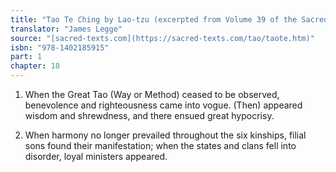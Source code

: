 ```yaml
---
title: "Tao Te Ching by Lao-tzu (excerpted from Volume 39 of the Sacred Books of the East.)"
translator: "James Legge"
source: "[sacred-texts.com](https://sacred-texts.com/tao/taote.htm)"
isbn: "978-1402185915"
part: 1
chapter: 18
---
```

1. When the Great Tao (Way or Method) ceased to be observed, benevolence
and righteousness came into vogue. (Then) appeared wisdom and shrewdness,
and there ensued great hypocrisy. 

2. When harmony no longer prevailed throughout the six kinships, filial
sons found their manifestation; when the states and clans fell into
disorder, loyal ministers appeared.